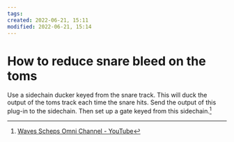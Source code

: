 ```yaml
---
tags: 
created: 2022-06-21, 15:11
modified: 2022-06-21, 15:14
---
```


# How to reduce snare bleed on the toms
Use a sidechain ducker keyed from the snare track. This will duck the output of the toms track each time the snare hits. Send the output of this plug-in to the sidechain. Then set up a gate keyed from this sidechain.[^1]

[^1]: [Waves Scheps Omni Channel - YouTube](https://youtu.be/ITSYB89VOJs)